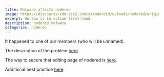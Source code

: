 ```yaml
---
title: Malware affects nodered
image: https://discourse-cdn-sjc2.com/standard10/uploads/nodered/original/2X/8/8f0119b6fb239ad2bd990778c4905f60fbe01b08.png
excerpt: We saw it in action first-hand
description: nodered malware
categories: nodered
---
```


It happened to one of our members (who will be unnamed). 

The description of the problem [here](https://discourse.nodered.org/t/malware-infecting-unsecured-node-red-servers/3460).

The way to secure that editing page of nodered is [here](https://nodered.org/docs/security).

Additional best practice [here](https://github.com/node-red/cookbook.nodered.org/wiki/How-to-safely-expose-Node-RED-to-the-Internet).
